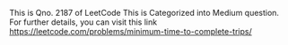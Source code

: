 This is Qno. 2187 of LeetCode
This is Categorized into Medium question.
For further details, you can visit this link https://leetcode.com/problems/minimum-time-to-complete-trips/